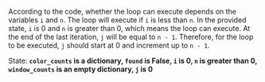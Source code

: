 According to the code, whether the loop can execute depends on the variables `i` and `n`. The loop will execute if `i` is less than `n`. In the provided state, `i` is 0 and `n` is greater than 0, which means the loop can execute. At the end of the last iteration, `j` will be equal to `n - 1`. Therefore, for the loop to be executed, `j` should start at 0 and increment up to `n - 1`.

State: **`color_counts` is a dictionary, `found` is False, `i` is 0, `n` is greater than 0, `window_counts` is an empty dictionary, `j` is 0**